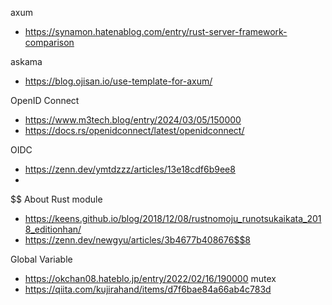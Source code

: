 axum
- https://synamon.hatenablog.com/entry/rust-server-framework-comparison

askama
- https://blog.ojisan.io/use-template-for-axum/

OpenID Connect
- https://www.m3tech.blog/entry/2024/03/05/150000
- https://docs.rs/openidconnect/latest/openidconnect/

OIDC
- https://zenn.dev/ymtdzzz/articles/13e18cdf6b9ee8
-
$$
About Rust module
- https://keens.github.io/blog/2018/12/08/rustnomoju_runotsukaikata_2018_editionhan/
- https://zenn.dev/newgyu/articles/3b4677b408676$$8

Global Variable
- https://okchan08.hateblo.jp/entry/2022/02/16/190000
    mutex
- https://qiita.com/kujirahand/items/d7f6bae84a66ab4c783d
